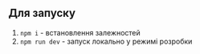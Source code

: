 ## Для запуску

1. `npm i` - встановлення залежностей
2. `npm run dev` - запуск локально у режимі розробки